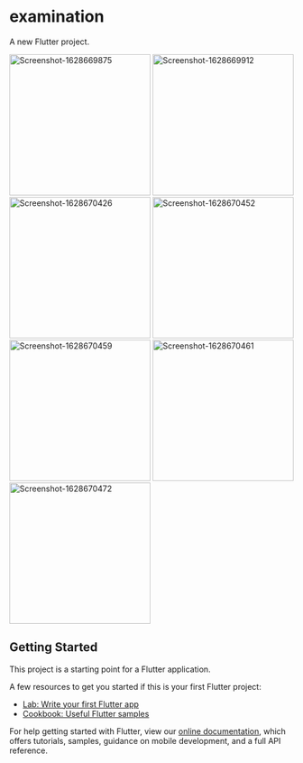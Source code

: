# examination

A new Flutter project.

<a href="https://ibb.co/ZSwH5Nr"><img src="https://i.ibb.co/W0dDZsX/Screenshot-1628669875.png" alt="Screenshot-1628669875" border="0" width="250"></a>
<a href="https://ibb.co/JtDdTYB"><img src="https://i.ibb.co/YQHWS5R/Screenshot-1628669912.png" alt="Screenshot-1628669912" border="0" width="250"></a>
<a href="https://ibb.co/1QcYNdc"><img src="https://i.ibb.co/H4ZLyxZ/Screenshot-1628670426.png" alt="Screenshot-1628670426" border="0" width="250"></a>
<a href="https://ibb.co/hcDZySP"><img src="https://i.ibb.co/qCkWdvt/Screenshot-1628670452.png" alt="Screenshot-1628670452" border="0" width="250"></a>
<a href="https://ibb.co/g6LSkq8"><img src="https://i.ibb.co/XVr7c0P/Screenshot-1628670459.png" alt="Screenshot-1628670459" border="0" width="250"></a>
<a href="https://ibb.co/0fLvypk"><img src="https://i.ibb.co/mHKg5rm/Screenshot-1628670461.png" alt="Screenshot-1628670461" border="0" width="250"></a>
<a href="https://ibb.co/VJtvd5x"><img src="https://i.ibb.co/sb2FhzC/Screenshot-1628670472.png" alt="Screenshot-1628670472" border="0" width="250"></a>

## Getting Started

This project is a starting point for a Flutter application.

A few resources to get you started if this is your first Flutter project:

- [Lab: Write your first Flutter app](https://flutter.dev/docs/get-started/codelab)
- [Cookbook: Useful Flutter samples](https://flutter.dev/docs/cookbook)

For help getting started with Flutter, view our
[online documentation](https://flutter.dev/docs), which offers tutorials,
samples, guidance on mobile development, and a full API reference.
